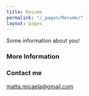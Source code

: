 ```yaml
---
title: Resume
permalink: "/_pages/Resume/"
layout: pages
---
```


Some information about you!

### More Information



### Contact me

[matta.micaela@gmail.com](mailto:matta.micaela@gmail.com)
